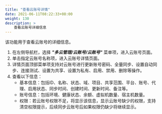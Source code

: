```yaml
---
title: "查看云账号详情"
date: 2021-06-11T08:22:33+08:00
weight: 130
description: >
    查看云账号详细信息
---
```


该功能用于查看云账号的详细信息。

1. 在左侧导航栏，选择 **_"多云管理/云账号/云账号"_** 菜单项，进入云账号页面。
2. 单击指定云账号名称项，进入云账号详情页面。
2. 详情页面顶部菜单项支持对云账号进行更新账号密码、全量同步、设置自动同步、连接测试、设置为共享、设置为私有、启用、禁用、删除等操作。
3. 查看以下信息：
   - 基本信息：包括ID、名称、状态、域、项目、共享范围、平台、账号、代理、启用状态、同步时间、创建时间、更新时间、备注等。
   - 账号信息：包括环境、健康状态、余额、虚拟机数量、宿主机数量。
   - 权限：若云账号权限不足，将显示该信息，显示云账号缺少的权限，支持清空权限提示，后续同步云账号后如果权限仍缺少将继续显示。



